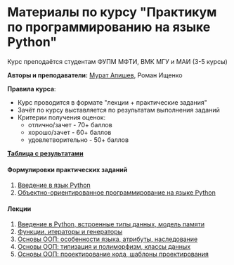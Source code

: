 <h1>Материалы по курсу "Практикум по программированию на языке Python"</h1>

Курс преподаётся студентам ФУПМ МФТИ, ВМК МГУ и МАИ (3-5 курсы)

__Авторы и преподаватели:__ [Мурат Апишев](http://www.machinelearning.ru/wiki/index.php?title=Участник:Mapishev), Роман Ищенко

__Правила курса__:

- Курс проводится в формате "лекции + практические задания"
- Зачёт по курсу выставляется по результатам выполнения заданий
- Критерии получения оценок:
  - отлично/зачет - 70+ баллов
  - хорошо/зачет - 60+ баллов
  - удовлетворительно - 50+ баллов

[__Таблица с результатами__](https://docs.google.com/spreadsheets/d/1hYvn8on9kG7xrt5f5pdJehJT8cu3GCZgk1luUYBu9Lk/edit?usp=sharing)

<h4>Формулировки практических заданий</h4>

1. [Введение в язык Python](https://github.com/MelLain/mipt-python/blob/spring-2022/tasks/01-intro.ipynb)
2. [Объектно-ориентированное программирование на языке Python](https://github.com/MelLain/mipt-python/blob/spring-2022/tasks/02-oop.ipynb)

<h4>Лекции</h4>

1. [Введение в Python, встроенные типы данных, модель памяти](https://github.com/MelLain/mipt-python/blob/spring-2022/lectures/01-intro.ipynb)
2. [Функции, итераторы и генераторы](https://github.com/MelLain/mipt-python/blob/spring-2022/lectures/02-functions.ipynb)
3. [Основы ООП: особенности языка, атрибуты, наследование](https://github.com/MelLain/mipt-python/blob/spring-2022/lectures/03-classes.ipynb)
4. [Основы ООП: типизация и полиморфизм, классы данных](https://github.com/MelLain/mipt-python/blob/spring-2022/lectures/04-typing.ipynb)
5. [Основы ООП: проектирование кода, шаблоны проектирования](https://github.com/MelLain/mipt-python/blob/spring-2022/lectures/05-design.ipynb)
